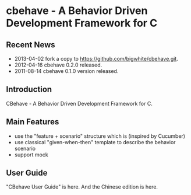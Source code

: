 cbehave - A Behavior Driven Development Framework for C
=======

Recent News
-----------
 - 2013-04-02 fork a copy to https://github.com/bigwhite/cbehave.git.
 - 2012-04-16 cbehave 0.2.0 released.
 - 2011-08-14 cbehave 0.1.0 version released.

Introduction
-------------
CBehave - A Behavior Driven Development Framework for C.

Main Features
-------------

 - use the "feature + scenario" structure which is (inspired by Cucumber)
 - use classical "given-when-then" template to describe the behavior scenario
 - support mock

User Guide
-------------
"CBehave User Guide" is here. And the Chinese edition is here.
